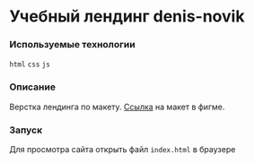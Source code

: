 # Учебный лендинг denis-novik

### Используемые технологии

`html` `css` `js`

### Описание

Верстка лендинга по макету. [Ссылка](https://www.figma.com/file/5D9pDuLtS042hzaoN69Kd7/Free--Landing--Page-Template?type=design&node-id=0-1&mode=design&t=TbisMrIMCYvZTRh3-0) на макет в фигме.

### Запуск

Для просмотра сайта открыть файл `index.html` в браузере
